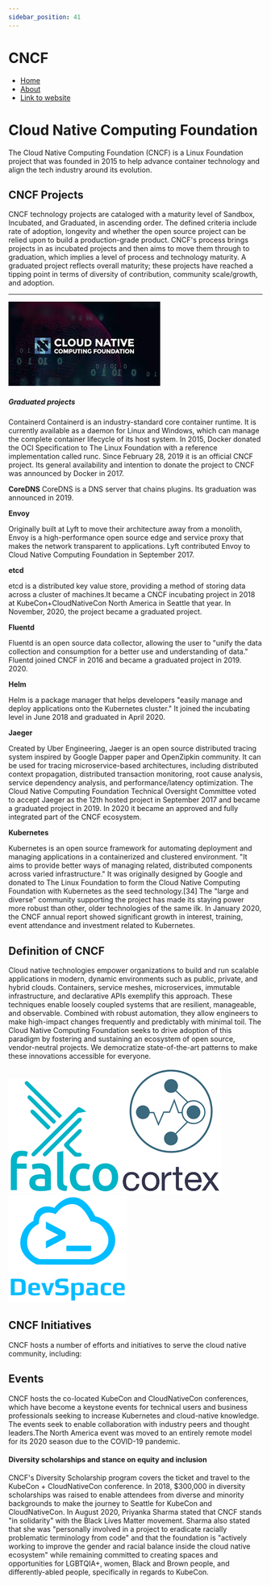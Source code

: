 ```yaml
---
sidebar_position: 41
---
```


# CNCF 


-   [Home](#)
-   [About](https://akashshukla7458.github.io/CNCF/about.html)
-   [Link to website](https://akashshukla7458.github.io/CNCF/)


Cloud Native Computing Foundation 
=================================

The Cloud Native Computing Foundation (CNCF) is a Linux Foundation
project that was founded in 2015 to help advance container technology
and align the tech industry around its evolution.

CNCF Projects
-------------

CNCF technology projects are cataloged with a maturity level of Sandbox,
Incubated, and Graduated, in ascending order. The defined criteria
include rate of adoption, longevity and whether the open source project
can be relied upon to build a production-grade product. CNCF's process
brings projects in as incubated projects and then aims to move them
through to graduation, which implies a level of process and technology
maturity. A graduated project reflects overall maturity; these projects
have reached a tipping point in terms of diversity of contribution,
community scale/growth, and adoption.


-------------
![alt text](https://raw.githubusercontent.com/akashshukla7458/CNCF/main/cncf.jpg)

##### Graduated projects

Containerd Containerd is an industry-standard core container runtime. It
is currently available as a daemon for Linux and Windows, which can
manage the complete container lifecycle of its host system. In 2015,
Docker donated the OCI Specification to The Linux Foundation with a
reference implementation called runc. Since February 28, 2019 it is an
official CNCF project. Its general availability and intention to donate
the project to CNCF was announced by Docker in 2017.

**CoreDNS**
 CoreDNS is a DNS server that chains plugins. Its graduation was
announced in 2019. 

 **Envoy**
 
 Originally built at Lyft to move their architecture away from a
monolith, Envoy is a high-performance open source edge and service proxy
that makes the network transparent to applications. Lyft contributed
Envoy to Cloud Native Computing Foundation in September 2017. 

 **etcd** 
 
 etcd is a distributed key value store, providing a method of storing
data across a cluster of machines.It became a CNCF incubating project in
2018 at KubeCon+CloudNativeCon North America in Seattle that year. In
November, 2020, the project became a graduated project. 

 **Fluentd**
 
 Fluentd is an open source data collector, allowing the user to "unify
the data collection and consumption for a better use and understanding
of data." Fluentd joined CNCF in 2016 and became a graduated project in
2019. 
2020.

 **Helm** 
 
 Helm is a package manager that helps developers "easily manage and
deploy applications onto the Kubernetes cluster." It joined the
incubating level in June 2018 and graduated in April 2020. 

 **Jaeger** 
 
 Created by Uber Engineering, Jaeger is an open source distributed
tracing system inspired by Google Dapper paper and OpenZipkin community.
It can be used for tracing microservice-based architectures, including
distributed context propagation, distributed transaction monitoring,
root cause analysis, service dependency analysis, and
performance/latency optimization. The Cloud Native Computing Foundation
Technical Oversight Committee voted to accept Jaeger as the 12th hosted
project in September 2017 and became a graduated project in 2019. In
2020 it became an approved and fully integrated part of the CNCF
ecosystem. 

 **Kubernetes** 
 
 Kubernetes is an open source framework for automating deployment and
managing applications in a containerized and clustered environment. "It
aims to provide better ways of managing related, distributed components
across varied infrastructure." It was originally designed by Google and
donated to The Linux Foundation to form the Cloud Native Computing
Foundation with Kubernetes as the seed technology.[34] The "large and
diverse" community supporting the project has made its staying power
more robust than other, older technologies of the same ilk. In January
2020, the CNCF annual report showed significant growth in interest,
training, event attendance and investment related to Kubernetes.

Definition of CNCF 
------------------

Cloud native technologies empower organizations to build and run
scalable applications in modern, dynamic environments such as public,
private, and hybrid clouds. Containers, service meshes, microservices,
immutable infrastructure, and declarative APIs exemplify this approach.
These techniques enable loosely coupled systems that are resilient,
manageable, and observable. Combined with robust automation, they allow
engineers to make high-impact changes frequently and predictably with
minimal toil. The Cloud Native Computing Foundation seeks to drive
adoption of this paradigm by fostering and sustaining an ecosystem of
open source, vendor-neutral projects. We democratize state-of-the-art
patterns to make these innovations accessible for everyone.

![](https://raw.githubusercontent.com/akashshukla7458/CNCF/main/falco.png)![](https://raw.githubusercontent.com/akashshukla7458/CNCF/main/cortex.png)![](https://raw.githubusercontent.com/akashshukla7458/CNCF/main/devsopace.png)

CNCF Initiatives
----------------

CNCF hosts a number of efforts and initiatives to serve the cloud native
community, including:


 

## Events

CNCF hosts the co-located KubeCon and CloudNativeCon conferences, which
have become a keystone events for technical users and business
professionals seeking to increase Kubernetes and cloud-native knowledge.
The events seek to enable collaboration with industry peers and thought
leaders.The North America event was moved to an entirely remote model
for its 2020 season due to the COVID-19 pandemic.

#### Diversity scholarships and stance on equity and inclusion

CNCF's Diversity Scholarship program covers the ticket and travel to the
KubeCon + CloudNativeCon conference. In 2018, $300,000 in diversity
scholarships was raised to enable attendees from diverse and minority
backgrounds to make the journey to Seattle for KubeCon and
CloudNativeCon. In August 2020, Priyanka Sharma stated that CNCF stands
"in solidarity" with the Black Lives Matter movement. Sharma also stated
that she was "personally involved in a project to eradicate racially
problematic terminology from code" and that the foundation is "actively
working to improve the gender and racial balance inside the cloud native
ecosystem" while remaining committed to creating spaces and
opportunities for LGBTQIA+, women, Black and Brown people, and
differently-abled people, specifically in regards to KubeCon.
